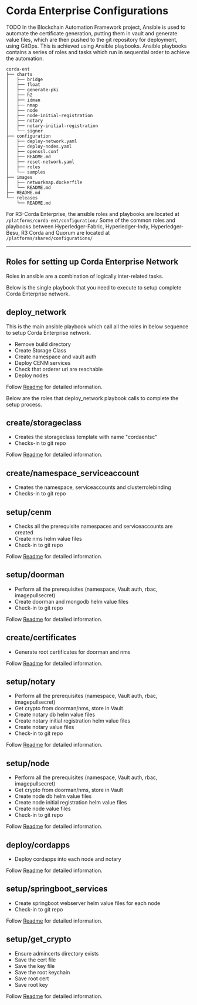 # Corda Enterprise Configurations
TODO
In the Blockchain Automation Framework project, Ansible is used to automate the certificate generation, putting them in vault and generate value files, which are then pushed to the git repository for deployment, using GitOps. This is achieved using Ansible playbooks. 
Ansible playbooks contains a series of roles and tasks which run in sequential order to achieve the automation.
```
corda-ent
├── charts
│   ├── bridge
│   ├── float
│   ├── generate-pki
│   ├── h2
│   ├── idman
│   ├── nmap
│   ├── node
│   ├── node-initial-registration
│   ├── notary
│   ├── notary-initial-registration
│   └── signer
├── configuration
│   ├── deploy-network.yaml
│   ├── deploy-nodes.yaml
│   ├── openssl.conf
│   ├── README.md
│   ├── reset-network.yaml
│   ├── roles
│   └── samples
├── images
│   ├── networkmap.dockerfile
│   └── README.md
├── README.md
└── releases
    └── README.md
```

For R3-Corda Enterprise, the ansible roles and playbooks are located at `/platforms/corda-ent/configuration/`
Some of the common roles and playbooks between Hyperledger-Fabric, Hyperledger-Indy, Hyperledger-Besu, R3 Corda and Quorum are located at `/platforms/shared/configurations/`

--------
## Roles for setting up Corda Enterprise Network

Roles in ansible are a combination of logically inter-related tasks.

Below is the single playbook that you need to execute to setup complete Corda Enterprise network.
## **deploy_network**
This is the main ansible playbook which call all the roles in below sequence to setup Corda Enterprise network.

* Remove build directory
* Create Storage Class
* Create namespace and vault auth
* Deploy CENM services
* Check that orderer uri are reachable
* Deploy nodes


Follow [Readme](https://github.com/hyperledger-labs/blockchain-automation-framework/tree/master/platforms/corda-ent/configuration) for detailed information.

Below are the roles that deploy_network playbook calls to complete the setup process.
## **create/storageclass**

* Creates the storageclass template with name "cordaentsc"
* Checks-in to git repo

Follow [Readme](https://github.com/hyperledger-labs/blockchain-automation-framework/tree/master/platforms/corda-ent/configuration/roles/create/storageclass) for detailed information.

## **create/namespace_serviceaccount**

* Creates the namespace, serviceaccounts and clusterrolebinding
* Checks-in to git repo

## **setup/cenm**

* Checks all the prerequisite namespaces and serviceaccounts are created
* Create nms helm value files
* Check-in to git repo

Follow [Readme](https://github.com/hyperledger-labs/blockchain-automation-framework/tree/master/platforms/corda-ent/configuration/roles/setup/nms) for detailed information.
## **setup/doorman**

* Perform all the prerequisites (namespace, Vault auth, rbac, imagepullsecret)
* Create doorman and mongodb helm value files
* Check-in to git repo

Follow [Readme](https://github.com/hyperledger-labs/blockchain-automation-framework/tree/master/platforms/corda-ent/configuration/roles/setup/doorman) for detailed information.
## **create/certificates**
* Generate root certificates for doorman and nms

Follow [Readme](https://github.com/hyperledger-labs/blockchain-automation-framework/tree/master/platforms/corda-ent/configuration/roles/create/certificates) for detailed information.
## **setup/notary**
* Perform all the prerequisites (namespace, Vault auth, rbac, imagepullsecret)
* Get crypto from doorman/nms, store in Vault
* Create notary db helm value files
* Create notary initial registration helm value files
* Create notary value files
* Check-in to git repo

Follow [Readme](https://github.com/hyperledger-labs/blockchain-automation-framework/tree/master/platforms/corda-ent/configuration/roles/setup/notary) for detailed information.
## **setup/node**
* Perform all the prerequisites (namespace, Vault auth, rbac, imagepullsecret)
* Get crypto from doorman/nms, store in Vault
* Create node db helm value files
* Create node initial registration helm value files
* Create node value files
* Check-in to git repo

Follow [Readme](https://github.com/hyperledger-labs/blockchain-automation-framework/tree/master/platforms/corda-ent/configuration/roles/setup/node) for detailed information.

## **deploy/cordapps**

* Deploy cordapps into each node and notary

Follow [Readme](https://github.com/hyperledger-labs/blockchain-automation-framework/tree/master/platforms/corda-ent/configuration/roles/deploy/cordapps) for detailed information.

## **setup/springboot_services**
* Create springboot webserver helm value files for each node
* Check-in to git repo

Follow [Readme](https://github.com/hyperledger-labs/blockchain-automation-framework/tree/master/platforms/corda-ent/configuration/roles/setup/springboot_services) for detailed information.

## **setup/get_crypto**
* Ensure admincerts directory exists
* Save the cert file
* Save the key file
* Save the root keychain
* Save root cert
* Save root key

Follow [Readme](https://github.com/hyperledger-labs/blockchain-automation-framework/tree/master/platforms/corda-ent/configuration/roles/setup/get_crypto) for detailed information.
